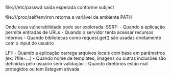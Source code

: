file:///etc/passwd
	saída esperada conforme subject

file:///proc/self/environ
	retorna a variável de ambiente PATH


Onde essa vulnerabilidade pode ser explorada:
SSRF:
	- Quando a aplicação permite entradas de URLs
	- Quando o servidor tenta acessar recursos internos
	- Quando bibliotecas como request.get() são usadas diretamente com o input do usuário

LFI:
	- Quando a aplicação carrega arquivos locais com base em parâmetros (ex: ?file=...)
	- Quando nome de templates, imagens ou outras inclusões são definidas pelo usuário sem validação
	- Quando diretórios estão mal protegidos ou tem listagem ativada